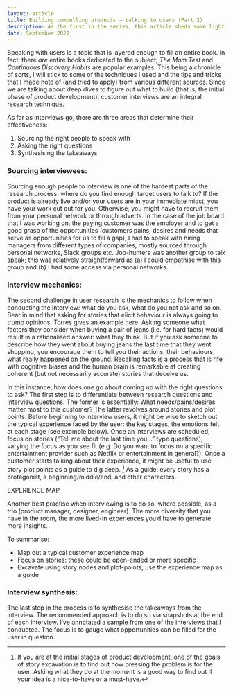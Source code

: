 ```yaml
---
layout: article
title: Building compelling products — talking to users (Part 2)
description: As the first in the series, this article sheds some light on laying a strong foundation.
date: September 2022
---
```


Speaking with users is a topic that is layered enough to fill an entire book. In fact, there *are* entire books dedicated to the subject; *The Mom Test* and *Continuous Discovery Habits* are popular examples. This being a chronicle of sorts, I will stick to some of the techniques I used and the tips and tricks that I made note of (and tried to apply) from various different sources. Since we are talking about deep dives to figure out what to build (that is, the initial phase of product development), customer interviews are an integral research technique.

As far as interviews go, there are three areas that determine their effectiveness:
1. Sourcing the right people to speak with
2. Asking the right questions
3. Synthesising the takeaways


### Sourcing interviewees:

Sourcing enough people to interview is one of the hardest parts of the research process: where do you find enough target users to talk to? If the product is already live and/or your users are in your immediate midst, you have your work cut out for you. Otherwise, you might have to recruit them from your personal network or through adverts. In the case of the job board that I was working on, the paying customer was the employer and to get a good grasp of the opportunities (customers pains, desires and needs that serve as opportunities for us to fill a gap), I had to speak with hiring managers from different types of companies, mostly sourced through personal networks, Slack groups etc. Job-hunters was another group to talk speak; this was relatively straightforward as (a) I could empathise with this group and (b) I had some access via personal networks.

### Interview mechanics:

The second challenge in user research is the mechanics to follow when conducting the interview: what do you ask, what do you not ask and so on. Bear in mind that asking for stories that elicit behaviour is always going to trump opinions. Torres gives an example here. Asking someone what factors they consider when buying a pair of jeans (i.e. for hard facts) would result in a rationalised answer: what they think. But if you ask someone to describe how they went about buying jeans the last time that they went shopping, you encourage them to tell you their actions, their behaviours, what really happened on the ground. Recalling facts is a process that is rife with cognitive biases and the human brain is remarkable at creating coherent (but not necessarily accurate) stories that deceive us.

In this instance, how does one go about coming up with the right questions to ask? The first step is to differentiate between research questions and interview questions. The former is essentially: What needs/pains/desires matter most to this customer? The latter revolves around stories and plot points. Before beginning to interview users, it might be wise to sketch out the typical experience faced by the user: the key stages, the emotions felt at each stage (see example below). Once an interviews are scheduled, focus on stories (“Tell me about the last time you…” type questions), varying the focus as you see fit (e.g. Do you want to focus on a specific entertainment provider such as Netflix or entertainment in general?). Once a customer starts talking about their experience, it might be useful to use story plot points as a guide to dig deep. [^1] As a guide: every story has a protagonist, a beginning/middle/end, and other characters.

EXPERIENCE MAP

Another best practise when interviewing is to do so, where possible, as a trio (product manager, designer, engineer). The more diversity that you have in the room, the more lived-in experiences you’d have to generate more insights.





To summarise:
- Map out a typical customer experience map
- Focus on stories: these could be open-ended or more specific
- Excavate using story nodes and plot-points; use the experience map as a guide

### Interview synthesis:

The last step in the process is to synthesise the takeaways from the interview. The recommended approach is to do so via snapshots at the end of each interview. I’ve annotated a sample from one of the interviews that I conducted. The focus is to gauge what opportunities can be filled for the user in question.





[^1]: If you are at the initial stages of product development, one of the goals of story excavation is to find out how pressing the problem is for the user. Asking what they do at the moment is a good way to find out if your idea is a nice-to-have or a must-have.
